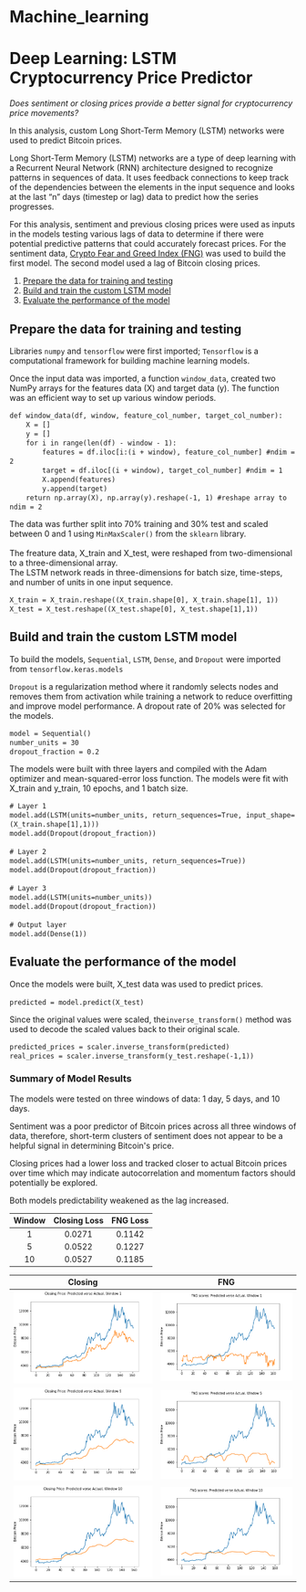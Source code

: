 # Machine_learning
# Deep Learning: LSTM Cryptocurrency Price Predictor

*Does sentiment or closing prices provide a better signal for cryptocurrency price movements?* 

In this analysis, custom Long Short-Term Memory (LSTM) networks were used to predict Bitcoin prices. 

Long Short-Term Memory (LSTM) networks are a type of deep learning with a Recurrent Neural Network (RNN) architecture designed to recognize patterns in sequences of data. It uses feedback connections to keep track of the dependencies between the elements in the input sequence and looks at the last “n” days (timestep or lag) data to predict how the series progresses. 

For this analysis, sentiment and previous closing prices were used as inputs in the models testing various lags of data to determine if there were potential predictive patterns that could accurately forecast prices. For the sentiment data, [Crypto Fear and Greed Index (FNG)](https://alternative.me/crypto/fear-and-greed-index/) was used to build the first model. The second model used a lag of Bitcoin closing prices.  

1. [Prepare the data for training and testing](#Prepare-the-date-for-training-and-testing)
2. [Build and train the custom LSTM model](#Build-and-train-the-custom-LSTM-model)
3. [Evaluate the performance of the model](#Evaluate-the-performance-of-the-model)


## Prepare the data for training and testing 

Libraries `numpy` and `tensorflow` were first imported; `Tensorflow` is a computational framework for building machine learning models. 

Once the input data was imported, a function `window_data`, created two NumPy arrays for the features data (X) and target data (y). The function was an efficient way to set up various window periods. 

```
def window_data(df, window, feature_col_number, target_col_number):
    X = []
    y = []
    for i in range(len(df) - window - 1):
        features = df.iloc[i:(i + window), feature_col_number] #ndim = 2
        target = df.iloc[(i + window), target_col_number] #ndim = 1 
        X.append(features)
        y.append(target)
    return np.array(X), np.array(y).reshape(-1, 1) #reshape array to ndim = 2
```
The data was further split into 70% training and 30% test and scaled between 0 and 1 using `MinMaxScaler()` from the `sklearn` library.<br/>
<br/>
The freature data, X_train and X_test, were reshaped from two-dimensional to a three-dimensional array.<br/>
The LSTM network reads in three-dimensions for batch size, time-steps, and number of units in one input sequence. 

```
X_train = X_train.reshape((X_train.shape[0], X_train.shape[1], 1))
X_test = X_test.reshape((X_test.shape[0], X_test.shape[1],1))
```

## Build and train the custom LSTM model 

 To build the models, `Sequential`, `LSTM`, `Dense`, and `Dropout` were imported from `tensorflow.keras.models` 
 
`Dropout` is a regularization method where it randomly selects nodes and removes them from activation while training a network to reduce overfitting and improve model performance. A dropout rate of 20% was selected for the models.<br/> 

```
model = Sequential()
number_units = 30
dropout_fraction = 0.2
```

The models were built with three layers and compiled with the Adam optimizer and mean-squared-error loss function. The models were fit with X_train and y_train, 10 epochs, and 1 batch size.<br/>


```
# Layer 1 
model.add(LSTM(units=number_units, return_sequences=True, input_shape=(X_train.shape[1],1)))
model.add(Dropout(dropout_fraction))

# Layer 2 
model.add(LSTM(units=number_units, return_sequences=True))
model.add(Dropout(dropout_fraction))

# Layer 3
model.add(LSTM(units=number_units))
model.add(Dropout(dropout_fraction))

# Output layer
model.add(Dense(1))

```

## Evaluate the performance of the model 

Once the models were built, X_test data was used to predict prices.  

`predicted = model.predict(X_test)`

Since the original values were scaled, the`inverse_transform()` method was used to decode the scaled values back to their original scale.

```
predicted_prices = scaler.inverse_transform(predicted)
real_prices = scaler.inverse_transform(y_test.reshape(-1,1))
```

### Summary of Model Results 

The models were tested on three windows of data:  1 day, 5 days, and 10 days. 

Sentiment was a poor predictor of Bitcoin prices across all three windows of data, therefore, short-term clusters of sentiment does not appear to be a helpful signal in determining Bitcoin's price.  

Closing prices had a lower loss and tracked closer to actual Bitcoin prices over time which may indicate autocorrelation and momentum factors should potentially be explored. 

Both models predictability weakened as the lag increased.  

| Window | Closing Loss | FNG Loss    |
|:---:     | :---:     | :---:    |
| 1      |0.0271   | 0.1142 |
| 5      | 0.0522  | 0.1227 |
| 10     | 0.0527  | 0.1185 |



| Closing                         | FNG                         |
|:---:                            | :---:                       |
|![closing1](Images/closing1.png) |   ![FNG1](Images/FNG1.png)  |
|![closing1](Images/closing5.png) |   ![FNG5](Images/FNG5.png)  |
|![closing1](Images/closing10.png)|   ![FNG10](Images/FNG10.png)|

